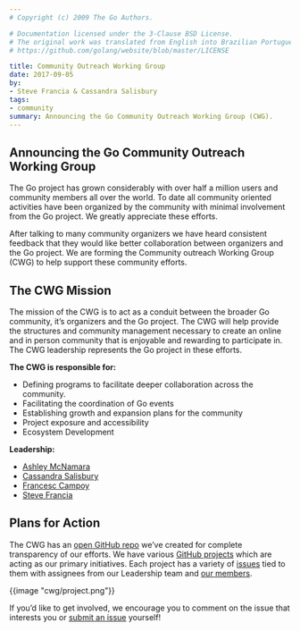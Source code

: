 ```yaml
---
# Copyright (c) 2009 The Go Authors.

# Documentation licensed under the 3-Clause BSD License.
# The original work was translated from English into Brazilian Portuguese.
# https://github.com/golang/website/blob/master/LICENSE

title: Community Outreach Working Group
date: 2017-09-05
by:
- Steve Francia & Cassandra Salisbury
tags:
- community
summary: Announcing the Go Community Outreach Working Group (CWG).
---
```


## Announcing the Go Community Outreach Working Group

The Go project has grown considerably with over half a million users and
community members all over the world. To date all community oriented activities
have been organized by the community with minimal involvement from the Go
project. We greatly appreciate these efforts.

After talking to many community organizers we have heard consistent
feedback that they would like better collaboration between organizers and
the Go project. We are forming the Community outreach Working Group (CWG)
to help support these community efforts.

## The CWG Mission

The mission of the CWG is to act as a conduit between the broader Go
community, it’s organizers and the Go project. The CWG will help provide
the structures and community management necessary to create an online and
in person community that is enjoyable and rewarding to participate in. The
CWG leadership represents the Go project in these efforts.

**The CWG is responsible for:**

  - Defining programs to facilitate deeper collaboration across the community.
  - Facilitating the coordination of Go events
  - Establishing growth and expansion plans for the community
  - Project exposure and accessibility
  - Ecosystem Development

**Leadership:**

  - [Ashley McNamara](https://twitter.com/ashleymcnamara)
  - [Cassandra Salisbury](https://twitter.com/Cassandraoid)
  - [Francesc Campoy](https://twitter.com/francesc)
  - [Steve Francia](https://twitter.com/spf13)

## Plans for Action

The CWG has an [open GitHub repo](https://github.com/golang/cwg) we’ve created for complete transparency
of our efforts.  We have various [GitHub projects](https://github.com/golang/cwg/projects) which are acting as our
primary initiatives. Each project has a variety of [issues](https://github.com/golang/cwg/issues) tied to them
with assignees from our Leadership team and [our members](https://github.com/golang/cwg/issues/15).

{{image "cwg/project.png"}}

If you’d like to get involved, we encourage you to comment on the issue
that interests you or [submit an issue](https://github.com/golang/cwg/issues/new) yourself!
